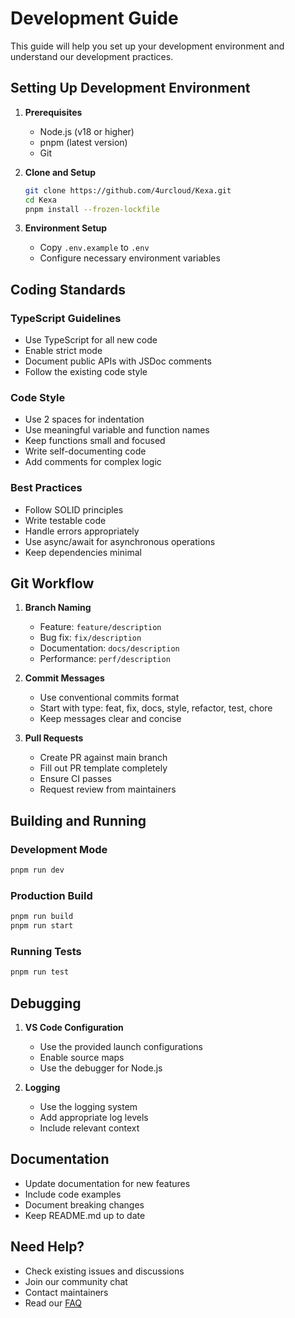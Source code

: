 # Development Guide

This guide will help you set up your development environment and understand our development practices.

## Setting Up Development Environment

1. **Prerequisites**
   - Node.js (v18 or higher)
   - pnpm (latest version)
   - Git

2. **Clone and Setup**

   ```bash
   git clone https://github.com/4urcloud/Kexa.git
   cd Kexa
   pnpm install --frozen-lockfile
   ```

3. **Environment Setup**
   - Copy `.env.example` to `.env`
   - Configure necessary environment variables

## Coding Standards

### TypeScript Guidelines

- Use TypeScript for all new code
- Enable strict mode
- Document public APIs with JSDoc comments
- Follow the existing code style

### Code Style

- Use 2 spaces for indentation
- Use meaningful variable and function names
- Keep functions small and focused
- Write self-documenting code
- Add comments for complex logic

### Best Practices

- Follow SOLID principles
- Write testable code
- Handle errors appropriately
- Use async/await for asynchronous operations
- Keep dependencies minimal

## Git Workflow

1. **Branch Naming**
   - Feature: `feature/description`
   - Bug fix: `fix/description`
   - Documentation: `docs/description`
   - Performance: `perf/description`

2. **Commit Messages**
   - Use conventional commits format
   - Start with type: feat, fix, docs, style, refactor, test, chore
   - Keep messages clear and concise

3. **Pull Requests**
   - Create PR against main branch
   - Fill out PR template completely
   - Ensure CI passes
   - Request review from maintainers

## Building and Running

### Development Mode

```bash
pnpm run dev
```

### Production Build

```bash
pnpm run build
pnpm run start
```

### Running Tests

```bash
pnpm run test
```

## Debugging

1. **VS Code Configuration**
   - Use the provided launch configurations
   - Enable source maps
   - Use the debugger for Node.js

2. **Logging**
   - Use the logging system
   - Add appropriate log levels
   - Include relevant context

## Documentation

- Update documentation for new features
- Include code examples
- Document breaking changes
- Keep README.md up to date

## Need Help?

- Check existing issues and discussions
- Join our community chat
- Contact maintainers
- Read our [FAQ](../FAQ.md)
